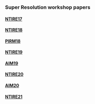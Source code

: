 ### Super Resolution workshop papers

#### [NTIRE17](http://openaccess.thecvf.com/CVPR2017_workshops/CVPR2017_W12.py)

#### [NTIRE18](http://openaccess.thecvf.com/CVPR2018_workshops/CVPR2018_W13.py)

#### [PIRM18](https://pirm2018.org/)

#### [NTIRE19](http://openaccess.thecvf.com/CVPR2019_workshops/CVPR2019_NTIRE.py)

#### [AIM19](http://openaccess.thecvf.com/ICCV2019_workshops/ICCV2019_AIM.py)

#### [NTIRE20](http://openaccess.thecvf.com/CVPR2020_workshops/CVPR2020_w31.py)

#### [AIM20](https://data.vision.ee.ethz.ch/cvl/aim20/)

#### [NTIRE21](https://openaccess.thecvf.com/CVPR2021_workshops/NTIRE/)

